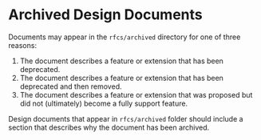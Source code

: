 # Archived Design Documents

Documents may appear in the `rfcs/archived` directory for one of 
three reasons:

1. The document describes a feature or extension that has been deprecated.
2. The document describes a feature or extension that has been deprecated and then removed.
3. The document describes a feature or extension that was proposed but did
not (ultimately) become a fully support feature. 

Design documents that appear in `rfcs/archived` folder should include a 
section that describes why the document has been archived. 
